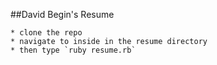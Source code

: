 ##David Begin's Resume

	* clone the repo 
	* navigate to inside in the resume directory	
	* then type `ruby resume.rb`

